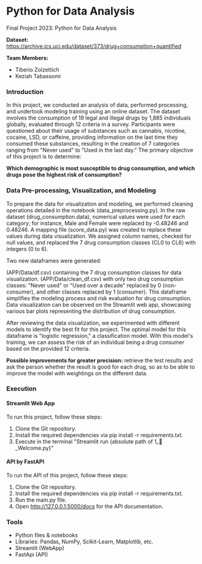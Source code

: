 # Python for Data Analysis
Final Project 2023: Python for Data Analysis

**Dataset:**
https://archive.ics.uci.edu/dataset/373/drug+consumption+quantified

**Team Members:**

- Tiberio Zolzettich
- Keziah Tabassomi

### Introduction

In this project, we conducted an analysis of data, performed processing, and undertook modeling training using an online dataset. The dataset involves the consumption of 19 legal and illegal drugs by 1,885 individuals globally, evaluated through 12 criteria in a survey. Participants were questioned about their usage of substances such as cannabis, nicotine, cocaine, LSD, or caffeine, providing information on the last time they consumed these substances, resulting in the creation of 7 categories ranging from "Never used" to "Used in the last day." The primary objective of this project is to determine:

**Which demographic is most susceptible to drug consumption, and which drugs pose the highest risk of consumption?**

### Data Pre-processing, Visualization, and Modeling

To prepare the data for visualization and modeling, we performed cleaning operations detailed in the notebook (data_preprocessing.py). In the raw dataset (drug_consumption.data), numerical values were used for each category; for instance, Male and Female were replaced by -0.48246 and 0.48246. A mapping file (score_data.py) was created to replace these values during data visualization. We assigned column names, checked for null values, and replaced the 7 drug consumption classes (CL0 to CL6) with integers (0 to 6).

Two new dataframes were generated:

(APP/Data/df.csv) containing the 7 drug consumption classes for data visualization.
(APP/Data/clean_df.csv) with only two drug consumption classes: "Never used" or "Used over a decade" replaced by 0 (non-consumer), and other classes replaced by 1 (consumer). This dataframe simplifies the modeling process and risk evaluation for drug consumption.
Data visualization can be observed on the Streamlit web app, showcasing various bar plots representing the distribution of drug consumption.

After reviewing the data visualization, we experimented with different models to identify the best fit for this project. The optimal model for this dataframe is "logistic regression," a classification model. With this model's training, we can assess the risk of an individual being a drug consumer based on the provided 12 criteria.

**Possible improvements for greater precision:** retrieve the test results and ask the person whether the result is good for each drug, so as to be able to improve the model with weightings on the different data.

### Execution

#### Streamlit Web App

To run this project, follow these steps:

  1. Clone the Git repository.
  2. Install the required dependencies via pip install -r requirements.txt.
  3. Execute in the terminal "Streamlit run {absolute path of 1_👋_Welcome.py}"

#### API by FastAPI

To run the API of this project, follow these steps:

  1. Clone the Git repository.
  2. Install the required dependencies via pip install -r requirements.txt.
  3. Run the main.py file.
  4. Open http://127.0.0.1:5000/docs for the API documentation.
     
### Tools

- Python files & notebooks
- Libraries: Pandas, NumPy, Scikit-Learn, Matplotlib, etc.
- Streamlit (WebApp)
- FastApi (API)
